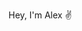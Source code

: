 Hey, I'm Alex ✌️

<!---
[Spotify playlist](https://open.spotify.com/playlist/7fIYhqN7hmj0wUJny9I7at?si=939a5e33babc40e6)

alexb017/alexb017 is a ✨ special ✨ repository because its `README.md` (this file) appears on your GitHub profile.
You can click the Preview link to take a look at your changes.

I enjoy creating things, drinking black coffee, and listening to music.

- 👋 Hey there, I’m Alex
- 👀 I’m interested in frontend development
- 🌱 I’m currently learning javascript, react and other awesome stuff
- ☕ And I like black coffee

- ✨ I like making things, I'm a fairly curious person
- 📫 Mail me at alexbacirea@gmail.com
- 💞️ I’m looking to collaborate on ... well nothing right now

I like making things, black coffee and listen to music.
--->
